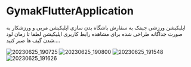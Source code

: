 # GymakFlutterApplication
اپلیکیشن ورزشی جیمک به سفارش باشگاه بدن سازی
اپلیکیشن مربی و ورزشکار به صورت جداگانه طراحی شده
برای مشاهده رابط کاربری اپلیکیشن لطفا تا زمان لود شدن گیف ها صبر کنید....

![20230625_190725](https://github.com/Ghazal-Jamalzadeh/GymakFlutterApplication/assets/85625209/402747e8-59ff-4c39-b02f-533c6b09d42a)
![20230625_190800](https://github.com/Ghazal-Jamalzadeh/GymakFlutterApplication/assets/85625209/8720d07b-2675-413b-8727-9caa903e008b)
![20230625_191548](https://github.com/Ghazal-Jamalzadeh/GymakFlutterApplication/assets/85625209/f8e25f1f-d2ac-477c-ba4a-769f1cd75a39)
![20230625_191626](https://github.com/Ghazal-Jamalzadeh/GymakFlutterApplication/assets/85625209/7d940a74-fc9a-4b5d-a520-37ed7592a71d)
